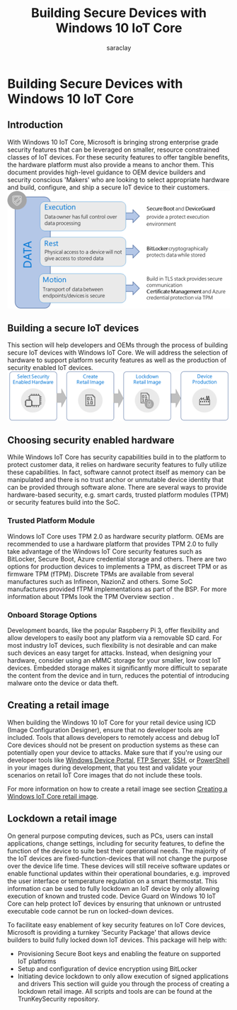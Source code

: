 ﻿---
title: Building Secure Devices with Windows 10 IoT Core
author: saraclay
ms.author: saclayt
ms.date: 08/28/2017
ms.topic: article
description: Learn how to build secure devices by enabling secure boot, implementing TPMs, and more.
keywords: windows iot, security, firmware, secure boot, TPM, Bitlocker, encryption
---

# Building Secure Devices with Windows 10 IoT Core

## Introduction  
With Windows 10 IoT Core, Microsoft is bringing strong enterprise grade security features that can be leveraged on smaller, resource constrained classes of IoT devices. For these security features to offer tangible benefits, the hardware platform must also provide a means to anchor them. This document provides high-level guidance to OEM device builders and security conscious 'Makers' who are looking to select appropriate hardware and build, configure, and ship a secure IoT device to their customers.
![Data Security](../media/SecurityFlowAndCertificates/DataRestExecutionMotion.png)

## Building a secure IoT devices  
This section will help developers and OEMs through the process of building secure IoT devices with Windows IoT Core. We will address the selection of hardware to support platform security features as well as the production of security enabled IoT devices.
![Device Build Process](../media/SecurityFlowAndCertificates/DeviceBuildProcess.png)


## Choosing security enabled hardware
While Windows IoT Core has security capabilities build in to the platform to protect customer data, it relies on hardware security features to fully utilize these capabilities. In fact, software cannot protect itself as memory can be manipulated and there is no trust anchor or unmutable device identity that can be provided through software alone. There are several ways to provide hardware-based security, e.g. smart cards, trusted platform modules (TPM) or security features build into the SoC. 

### Trusted Platform Module
Windows IoT Core uses TPM 2.0 as hardware security platform. OEMs are recommended to use a hardware platform that provides TPM 2.0 to fully take advantage of the Windows IoT Core security features such as BitLocker, Secure Boot, Azure credential storage and others. There are two options for production devices to implements a TPM, as discreet TPM or as firmware TPM (fTPM). Discrete TPMs are available from several manufactures such as Infineon, NazionZ and others. Some SoC manufactures provided fTPM implementations as part of the BSP. For more information about TPMs look the TPM Overview section <link>.

### Onboard Storage Options
Development boards, like the popular Raspberry Pi 3, offer flexibility and allow developers to easily boot any platform via a removable SD card. For most industry IoT devices, such flexibility is not desirable and can make such devices an easy target for attacks. Instead, when designing your hardware, consider using an eMMC storage for your smaller, low cost IoT devices. Embedded storage makes it significantly more difficult to separate the content from the device and in turn, reduces the potential of introducing malware onto the device or data theft.

## Creating a retail image 
When building the Windows 10 IoT Core for your retail device using ICD (Image Configuration Designer), ensure that no developer tools are included. Tools that allows developers to remotely access and debug IoT Core devices should not be present on production systems as these can potentially open your device to attacks. Make sure that if you're using our developer tools like [Windows Device Portal](https://docs.microsoft.com/en-us/windows/iot-core/manage-your-device/remotedisplay), [FTP Server](https://docs.microsoft.com/en-us/windows/iot-core/connect-your-device/ftp), [SSH](https://docs.microsoft.com/en-us/windows/iot-core/connect-your-device/ssh), or [PowerShell](https://docs.microsoft.com/en-us/windows/iot-core/connect-your-device/powershell) in your images during development, that you test and validate your scenarios on retail IoT Core images that do not include these tools.

For more information on how to create a retail image see section [Creating a Windows IoT Core retail image](https://TBD).

## Lockdown a retail image
On general purpose computing devices, such as PCs, users can install applications, change settings, including for security features, to define the function of the device to suite best their operational needs. The majority of the IoT devices are fixed-function-devices that will not change the purpose over the device life time. These devices will still receive software updates or enable functional updates within their operational boundaries, e.g. improved the user interface or temperature regulation on a smart thermostat. This information can be used to fully lockdown an IoT device by only allowing execution of known and trusted code. Device Guard on Windows 10 IoT Core can help protect IoT devices by ensuring that unknown or untrusted executable code cannot be run on locked-down devices.

To facilitate easy enablement of key security features on IoT Core devices, Microsoft is providing a turnkey 'Security Package' that allows device builders to build fully locked down IoT devices.  This package will help with:

* Provisioning Secure Boot keys and enabling the feature on supported IoT platforms
* Setup and configuration of device encryption using BitLocker 
* Initiating device lockdown to only allow execution of signed applications and drivers
This section will guide you through the process of creating a lockdown retail image. All scripts and tools are can be found at the TrunKeySecurity repository.    
